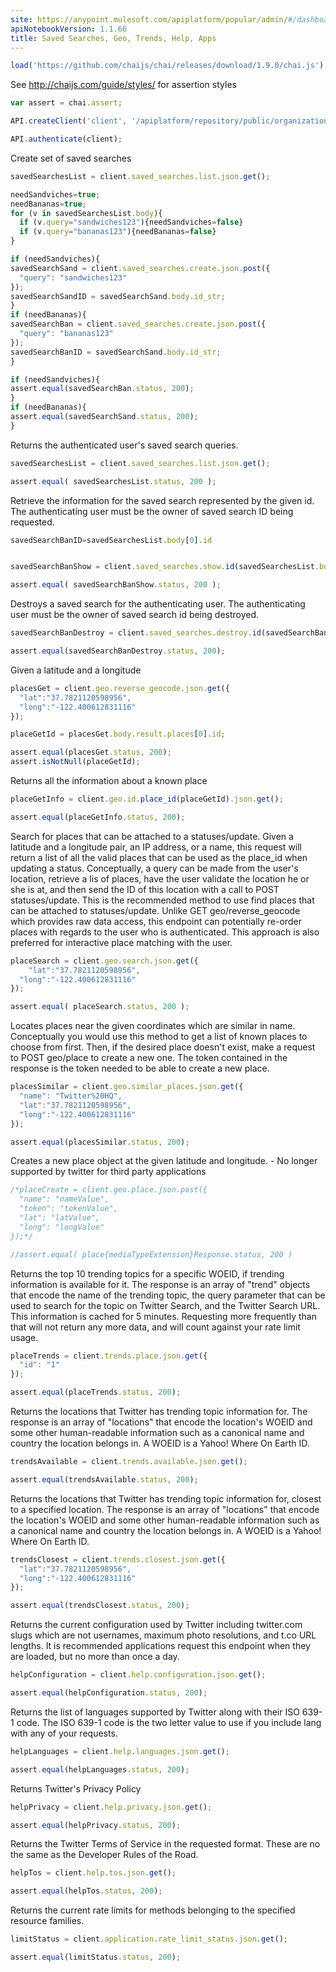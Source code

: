 ```yaml
---
site: https://anypoint.mulesoft.com/apiplatform/popular/admin/#/dashboard/apis/8026/versions/8192/portal/pages/6862/preview
apiNotebookVersion: 1.1.66
title: Saved Searches, Geo, Trends, Help, Apps
---
```


```javascript
load('https://github.com/chaijs/chai/releases/download/1.9.0/chai.js');
```

See http://chaijs.com/guide/styles/ for assertion styles

```javascript
var assert = chai.assert;
```

```javascript
API.createClient('client', '/apiplatform/repository/public/organizations/30/apis/8026/versions/8192/definition');
```

```javascript
API.authenticate(client);
```

Create set of saved searches

```javascript
savedSearchesList = client.saved_searches.list.json.get();
```

```javascript
needSandviches=true;
needBananas=true;
for (v in savedSearchesList.body){
  if (v.query="sandwiches123"){needSandviches=false}
  if (v.query="bananas123"){needBananas=false}
}

```

```javascript
if (needSandviches){
savedSearchSand = client.saved_searches.create.json.post({
  "query": "sandwiches123"
});
savedSearchSandID = savedSearchSand.body.id_str;  
}
if (needBananas){
savedSearchBan = client.saved_searches.create.json.post({
  "query": "bananas123"
});
savedSearchBanID = savedSearchSand.body.id_str;
}

```

```javascript
if (needSandviches){
assert.equal(savedSearchBan.status, 200);
}
if (needBananas){
assert.equal(savedSearchSand.status, 200);
}
```

Returns the authenticated user's saved search queries.

```javascript
savedSearchesList = client.saved_searches.list.json.get();
```

```javascript
assert.equal( savedSearchesList.status, 200 );
```

Retrieve the information for the saved search represented by the given id.
The authenticating user must be the owner of saved search ID being requested.

```javascript
savedSearchBanID=savedSearchesList.body[0].id
```

```javascript

savedSearchBanShow = client.saved_searches.show.id(savedSearchesList.body[0].id).json.get();
```

```javascript
assert.equal( savedSearchBanShow.status, 200 );
```

Destroys a saved search for the authenticating user. The authenticating
user must be the owner of saved search id being destroyed.

```javascript
savedSearchBanDestroy = client.saved_searches.destroy.id(savedSearchBanID).json.post();
```

```javascript
assert.equal(savedSearchBanDestroy.status, 200);
```

Given a latitude and a longitude

```javascript
placesGet = client.geo.reverse_geocode.json.get({
  "lat":"37.7821120598956",
  "long":"-122.400612831116"
});
```

```javascript
placeGetId = placesGet.body.result.places[0].id;
```

```javascript
assert.equal(placesGet.status, 200);
assert.isNotNull(placeGetId);
```

Returns all the information about a known place

```javascript
placeGetInfo = client.geo.id.place_id(placeGetId).json.get();
```

```javascript
assert.equal(placeGetInfo.status, 200);
```

Search for places that can be attached to a statuses/update. Given a latitude
and a longitude pair, an IP address, or a name, this request will return a
list of all the valid places that can be used as the place_id when updating
a status.
Conceptually, a query can be made from the user's location, retrieve a lis
of places, have the user validate the location he or she is at, and then
send the ID of this location with a call to POST statuses/update.
This is the recommended method to use find places that can be attached to
statuses/update. Unlike GET geo/reverse_geocode which provides raw data
access, this endpoint can potentially re-order places with regards to the
user who is authenticated. This approach is also preferred for interactive
place matching with the user.

```javascript
placeSearch = client.geo.search.json.get({
	"lat":"37.7821120598956",
  "long":"-122.400612831116"
});
```

```javascript
assert.equal( placeSearch.status, 200 );
```

Locates places near the given coordinates which are similar in name.
Conceptually you would use this method to get a list of known places to choose from first. Then, if the desired place doesn't exist, make a request to POST geo/place to create a new one.
The token contained in the response is the token needed to be able to create a new place.

```javascript
placesSimilar = client.geo.similar_places.json.get({
  "name": "Twitter%20HQ",
  "lat":"37.7821120598956",
  "long":"-122.400612831116"
});
```

```javascript
assert.equal(placesSimilar.status, 200);
```

Creates a new place object at the given latitude and longitude. - No longer supported by twitter for third party applications

```javascript
/*placeCreate = client.geo.place.json.post({
  "name": "nameValue",
  "token": "tokenValue",
  "lat": "latValue",
  "long": "longValue"
});*/
```

```javascript
//assert.equal( place{mediaTypeExtension}Response.status, 200 )
```

Returns the top 10 trending topics for a specific WOEID, if trending information
is available for it.
The response is an array of "trend" objects that encode the name of the
trending topic, the query parameter that can be used to search for the topic
on Twitter Search, and the Twitter Search URL.
This information is cached for 5 minutes. Requesting more frequently than
that will not return any more data, and will count against your rate limit usage.

```javascript
placeTrends = client.trends.place.json.get({
  "id": "1"
});
```

```javascript
assert.equal(placeTrends.status, 200);
```

Returns the locations that Twitter has trending topic information for.
The response is an array of "locations" that encode the location's WOEID
and some other human-readable information such as a canonical name and
country the location belongs in.
A WOEID is a Yahoo! Where On Earth ID.

```javascript
trendsAvailable = client.trends.available.json.get();
```

```javascript
assert.equal(trendsAvailable.status, 200);
```

Returns the locations that Twitter has trending topic information for,
closest to a specified location.
The response is an array of "locations" that encode the location's WOEID
and some other human-readable information such as a canonical name and
country the location belongs in.
A WOEID is a Yahoo! Where On Earth ID.

```javascript
trendsClosest = client.trends.closest.json.get({
  "lat":"37.7821120598956",
  "long":"-122.400612831116"
});
```

```javascript
assert.equal(trendsClosest.status, 200);
```

Returns the current configuration used by Twitter including twitter.com
slugs which are not usernames, maximum photo resolutions, and t.co URL
lengths.
It is recommended applications request this endpoint when they are loaded,
but no more than once a day.

```javascript
helpConfiguration = client.help.configuration.json.get();
```

```javascript
assert.equal(helpConfiguration.status, 200);
```

Returns the list of languages supported by Twitter along with their ISO 639-1
code. The ISO 639-1 code is the two letter value to use if you include lang
with any of your requests.

```javascript
helpLanguages = client.help.languages.json.get();
```

```javascript
assert.equal(helpLanguages.status, 200);
```

Returns Twitter's Privacy Policy

```javascript
helpPrivacy = client.help.privacy.json.get();
```

```javascript
assert.equal(helpPrivacy.status, 200);
```

Returns the Twitter Terms of Service in the requested format. These are no
the same as the Developer Rules of the Road.

```javascript
helpTos = client.help.tos.json.get();
```

```javascript
assert.equal(helpTos.status, 200);
```

Returns the current rate limits for methods belonging to the specified
resource families.

```javascript
limitStatus = client.application.rate_limit_status.json.get();
```

```javascript
assert.equal(limitStatus.status, 200);
```
